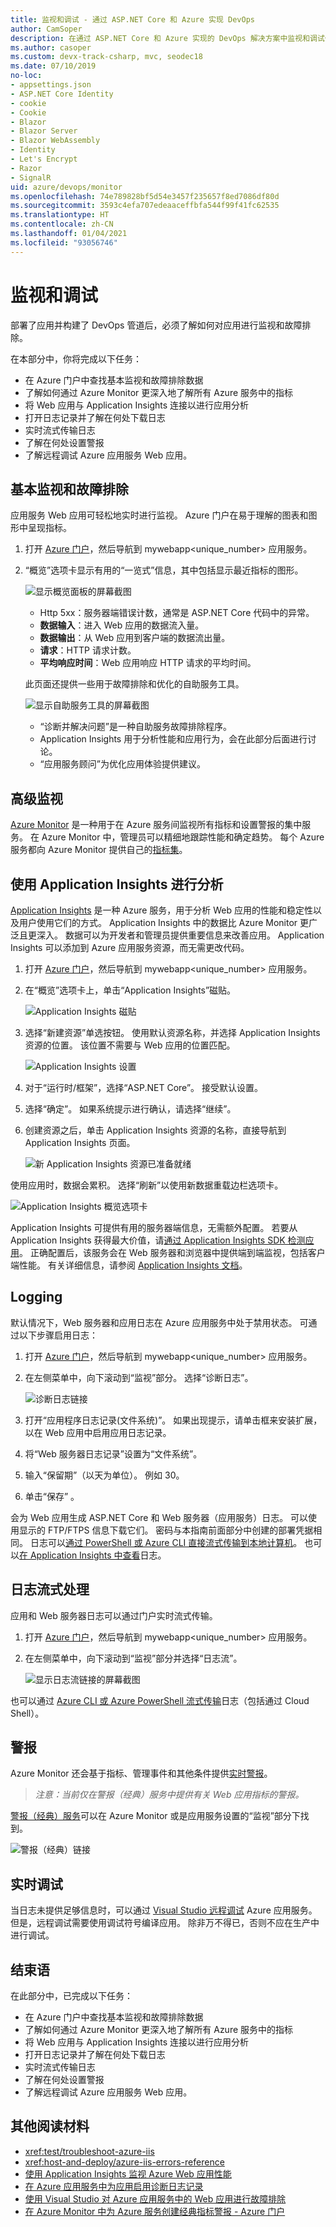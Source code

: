 ```yaml
---
title: 监视和调试 - 通过 ASP.NET Core 和 Azure 实现 DevOps
author: CamSoper
description: 在通过 ASP.NET Core 和 Azure 实现的 DevOps 解决方案中监视和调试代码
ms.author: casoper
ms.custom: devx-track-csharp, mvc, seodec18
ms.date: 07/10/2019
no-loc:
- appsettings.json
- ASP.NET Core Identity
- cookie
- Cookie
- Blazor
- Blazor Server
- Blazor WebAssembly
- Identity
- Let's Encrypt
- Razor
- SignalR
uid: azure/devops/monitor
ms.openlocfilehash: 74e789828bf5d54e3457f235657f8ed7086df80d
ms.sourcegitcommit: 3593c4efa707edeaaceffbfa544f99f41fc62535
ms.translationtype: HT
ms.contentlocale: zh-CN
ms.lasthandoff: 01/04/2021
ms.locfileid: "93056746"
---
```

# <a name="monitor-and-debug"></a>监视和调试

部署了应用并构建了 DevOps 管道后，必须了解如何对应用进行监视和故障排除。

在本部分中，你将完成以下任务：

* 在 Azure 门户中查找基本监视和故障排除数据
* 了解如何通过 Azure Monitor 更深入地了解所有 Azure 服务中的指标
* 将 Web 应用与 Application Insights 连接以进行应用分析
* 打开日志记录并了解在何处下载日志
* 实时流式传输日志
* 了解在何处设置警报
* 了解远程调试 Azure 应用服务 Web 应用。

## <a name="basic-monitoring-and-troubleshooting"></a>基本监视和故障排除

应用服务 Web 应用可轻松地实时进行监视。 Azure 门户在易于理解的图表和图形中呈现指标。

1. 打开 [Azure 门户](https://portal.azure.com)，然后导航到 mywebapp\<unique_number\> 应用服务。

1. “概览”选项卡显示有用的“一览式”信息，其中包括显示最近指标的图形。

    ![显示概览面板的屏幕截图](./media/monitoring/overview.png)

    * Http 5xx：服务器端错误计数，通常是 ASP.NET Core 代码中的异常。
    * **数据输入**：进入 Web 应用的数据流入量。
    * **数据输出**：从 Web 应用到客户端的数据流出量。
    * **请求**：HTTP 请求计数。
    * **平均响应时间**：Web 应用响应 HTTP 请求的平均时间。

    此页面还提供一些用于故障排除和优化的自助服务工具。

    ![显示自助服务工具的屏幕截图](./media/monitoring/wizards.png)

    * “诊断并解决问题”是一种自助服务故障排除程序。
    * Application Insights 用于分析性能和应用行为，会在此部分后面进行讨论。
    * “应用服务顾问”为优化应用体验提供建议。

## <a name="advanced-monitoring"></a>高级监视

[Azure Monitor](/azure/monitoring-and-diagnostics/) 是一种用于在 Azure 服务间监视所有指标和设置警报的集中服务。 在 Azure Monitor 中，管理员可以精细地跟踪性能和确定趋势。 每个 Azure 服务都向 Azure Monitor 提供自己的[指标集](/azure/monitoring-and-diagnostics/monitoring-supported-metrics#microsoftwebsites-excluding-functions)。

## <a name="profile-with-application-insights"></a>使用 Application Insights 进行分析

[Application Insights](/azure/application-insights/app-insights-overview) 是一种 Azure 服务，用于分析 Web 应用的性能和稳定性以及用户使用它们的方式。 Application Insights 中的数据比 Azure Monitor 更广泛且更深入。 数据可以为开发者和管理员提供重要信息来改善应用。 Application Insights 可以添加到 Azure 应用服务资源，而无需更改代码。

1. 打开 [Azure 门户](https://portal.azure.com)，然后导航到 mywebapp\<unique_number\> 应用服务。
1. 在“概览”选项卡上，单击“Application Insights”磁贴。

    ![Application Insights 磁贴](./media/monitoring/app-insights.png)

1. 选择“新建资源”单选按钮。 使用默认资源名称，并选择 Application Insights 资源的位置。 该位置不需要与 Web 应用的位置匹配。

    ![Application Insights 设置](./media/monitoring/new-app-insights.png)

1. 对于“运行时/框架”，选择“ASP.NET Core”。 接受默认设置。
1. 选择“确定”。 如果系统提示进行确认，请选择“继续”。
1. 创建资源之后，单击 Application Insights 资源的名称，直接导航到 Application Insights 页面。

    ![新 Application Insights 资源已准备就绪](./media/monitoring/new-app-insights-done.png)

使用应用时，数据会累积。 选择“刷新”以使用新数据重载边栏选项卡。

![Application Insights 概览选项卡](./media/monitoring/app-insights-overview.png)

Application Insights 可提供有用的服务器端信息，无需额外配置。 若要从 Application Insights 获得最大价值，请[通过 Application Insights SDK 检测应用](/azure/application-insights/app-insights-asp-net-core)。 正确配置后，该服务会在 Web 服务器和浏览器中提供端到端监视，包括客户端性能。 有关详细信息，请参阅 [Application Insights 文档](/azure/application-insights/app-insights-overview)。

## <a name="logging"></a>Logging

默认情况下，Web 服务器和应用日志在 Azure 应用服务中处于禁用状态。 可通过以下步骤启用日志：

1. 打开 [Azure 门户](https://portal.azure.com)，然后导航到 mywebapp\<unique_number\> 应用服务。
1. 在左侧菜单中，向下滚动到“监视”部分。 选择“诊断日志”。

    ![诊断日志链接](./media/monitoring/logging.png)

1. 打开“应用程序日志记录(文件系统)”。 如果出现提示，请单击框来安装扩展，以在 Web 应用中启用应用日志记录。
1. 将“Web 服务器日志记录”设置为“文件系统”。
1. 输入“保留期”（以天为单位）。 例如 30。
1. 单击“保存”  。

会为 Web 应用生成 ASP.NET Core 和 Web 服务器（应用服务）日志。 可以使用显示的 FTP/FTPS 信息下载它们。 密码与本指南前面部分中创建的部署凭据相同。 日志可以[通过 PowerShell 或 Azure CLI 直接流式传输到本地计算机](/azure/app-service/web-sites-enable-diagnostic-log#download)。 也可以[在 Application Insights 中查看](/azure/app-service/web-sites-enable-diagnostic-log#how-to-view-logs-in-application-insights)日志。

## <a name="log-streaming"></a>日志流式处理

应用和 Web 服务器日志可以通过门户实时流式传输。

1. 打开 [Azure 门户](https://portal.azure.com)，然后导航到 mywebapp\<unique_number\> 应用服务。
1. 在左侧菜单中，向下滚动到“监视”部分并选择“日志流”。

    ![显示日志流链接的屏幕截图](./media/monitoring/log-stream.png)

也可以通过 [Azure CLI 或 Azure PowerShell 流式传输](/azure/app-service/web-sites-enable-diagnostic-log#streamlogs)日志（包括通过 Cloud Shell）。

## <a name="alerts"></a>警报

Azure Monitor 还会基于指标、管理事件和其他条件提供[实时警报](/azure/monitoring-and-diagnostics/insights-alerts-portal)。

> *注意：当前仅在警报（经典）服务中提供有关 Web 应用指标的警报。*

[警报（经典）服务](/azure/monitoring-and-diagnostics/monitor-quick-resource-metric-alert-portal)可以在 Azure Monitor 或是应用服务设置的“监视”部分下找到。

![警报（经典）链接](./media/monitoring/alerts.png)

## <a name="live-debugging"></a>实时调试

当日志未提供足够信息时，可以通过 [Visual Studio 远程调试](/azure/app-service/web-sites-dotnet-troubleshoot-visual-studio#remotedebug) Azure 应用服务。 但是，远程调试需要使用调试符号编译应用。 除非万不得已，否则不应在生产中进行调试。

## <a name="conclusion"></a>结束语

在此部分中，已完成以下任务：

* 在 Azure 门户中查找基本监视和故障排除数据
* 了解如何通过 Azure Monitor 更深入地了解所有 Azure 服务中的指标
* 将 Web 应用与 Application Insights 连接以进行应用分析
* 打开日志记录并了解在何处下载日志
* 实时流式传输日志
* 了解在何处设置警报
* 了解远程调试 Azure 应用服务 Web 应用。

## <a name="additional-reading"></a>其他阅读材料

* <xref:test/troubleshoot-azure-iis>
* <xref:host-and-deploy/azure-iis-errors-reference>
* [使用 Application Insights 监视 Azure Web 应用性能](/azure/application-insights/app-insights-azure-web-apps)
* [在 Azure 应用服务中为应用启用诊断日志记录](/azure/app-service/web-sites-enable-diagnostic-log)
* [使用 Visual Studio 对 Azure 应用服务中的 Web 应用进行故障排除](/azure/app-service/web-sites-dotnet-troubleshoot-visual-studio)
* [在 Azure Monitor 中为 Azure 服务创建经典指标警报 - Azure 门户](/azure/monitoring-and-diagnostics/insights-alerts-portal)
